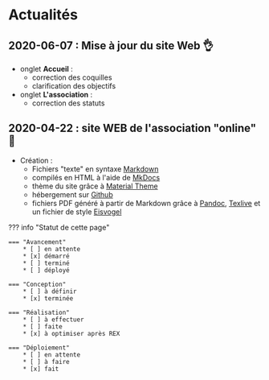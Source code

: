 #  Actualités

## 2020-06-07 : Mise à jour du site Web :ok_hand:

* onglet **Accueil** : 
    * correction des coquilles
    * clarification des objectifs
* onglet **L'association** : 
    * correction des statuts


## 2020-04-22 : site WEB de l'association "online" :tada:

- Création :
    - Fichiers "texte" en syntaxe [Markdown](https://daringfireball.net/projects/markdown/) 
    - compilés en HTML à l'aide de [MkDocs](https://www.mkdocs.org/) 
    - thème du site grâce à [Material Theme](https://squidfunk.github.io/mkdocs-material/) 
    - hébergement sur [Github](https://canopee.org/FABeLABe/)
    - fichiers PDF généré à partir de Markdown grâce à [Pandoc](https://pandoc.org/), [Texlive](https://www.tug.org/texlive/) et un fichier de style [Eisvogel](https://github.com/Wandmalfarbe/pandoc-latex-template)

??? info "Statut de cette page" 

    === "Avancement"
        * [ ] en attente
        * [x] démarré
        * [ ] terminé
        * [ ] déployé

    === "Conception"
        * [ ] à définir
        * [x] terminée

    === "Réalisation"
        * [ ] à effectuer
        * [ ] faite
        * [x] à optimiser après REX

    === "Déploiement"
        * [ ] en attente
        * [ ] à faire
        * [x] fait
